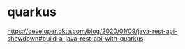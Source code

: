 # quarkus

https://developer.okta.com/blog/2020/01/09/java-rest-api-showdown#build-a-java-rest-api-with-quarkus
